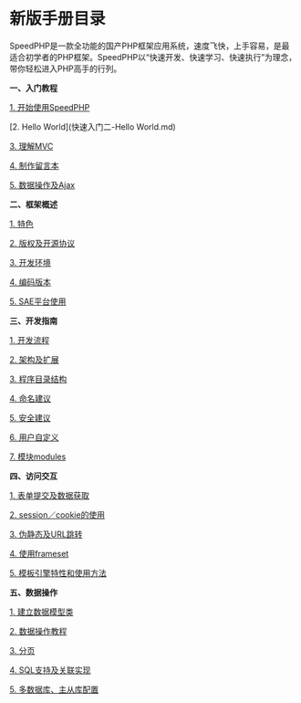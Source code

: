 # 新版手册目录

SpeedPHP是一款全功能的国产PHP框架应用系统，速度飞快，上手容易，是最适合初学者的PHP框架。SpeedPHP以“快速开发、快速学习、快速执行”为理念，带你轻松进入PHP高手的行列。

**一、入门教程**

[1. 开始使用SpeedPHP](快速入门一-开始使用SpeedPHP.md)

[2. Hello World](快速入门二-Hello World.md)

[3. 理解MVC](快速入门三-理解MVC.md)

[4. 制作留言本](快速入门四-制作留言本.md)

[5. 数据操作及Ajax](快速入门五-数据操作及Ajax.md)

**二、框架概述**

[1. 特色](概述-特色.md)

[2. 版权及开源协议](概述-版权及开源协议.md)

[3. 开发环境](概述-开发环境.md)

[4. 编码版本](概述-编码版本.md)

[5. SAE平台使用](概述-SAE平台使用.md)

**三、开发指南**

[1. 开发流程](开发指南-开发流程.md)

[2. 架构及扩展](开发指南-架构及扩展.md)

[3. 程序目录结构](开发指南-程序目录结构.md)

[4. 命名建议](开发指南-命名建议.md)

[5. 安全建议](开发指南-安全建议.md)

[6. 用户自定义](开发指南-用户自定义.md)

[7. 模块modules](开发指南-模块modules.md)

**四、访问交互**

[1. 表单提交及数据获取](访问交互-表单提交及获取$_GET／$_POST的数据.md)

[2. session／cookie的使用](访问交互-session／cookie.md)

[3. 伪静态及URL跳转](访问交互-伪静态及URL跳转.md)

[4. 使用frameset](访问交互-使用frameset.md)

[5. 模板引擎特性和使用方法](访问交互-模板引擎特性和使用方法.md)

**五、数据操作**

[1. 建立数据模型类](数据操作-建立数据模型类.md)

[2. 数据操作教程](数据操作-数据操作教程.md)

[3. 分页](数据操作-分页.md)

[4. SQL支持及关联实现](数据操作-SQL支持及关联实现.md)

[5. 多数据库、主从库配置](数据操作-多数据库、主从库配置.md)